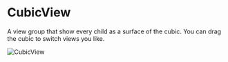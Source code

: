 # CubicView
A view group that show every child as a surface of the cubic. You can drag the cubic to switch views you like.

![CubicView](http://photo.weibo.com/1956980572/photos/large/photo_id/4114259545035496/album_id/4114259255630737)
